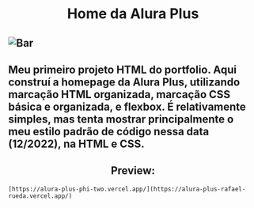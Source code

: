 <h1 align="center">Home da Alura Plus</h1>

![Bar](https://s9.gifyu.com/images/Pbar_2.gif)
---
Meu primeiro projeto HTML do portfolio. Aqui construí a homepage da Alura Plus, utilizando marcação HTML organizada, marcação CSS básica e organizada, e flexbox. É relativamente simples, mas tenta mostrar principalmente o meu estilo padrão de código nessa data (12/2022), na HTML e CSS.
---

<h2 align="center">Preview: </h2>

    [https://alura-plus-phi-two.vercel.app/](https://alura-plus-rafael-rueda.vercel.app/)
